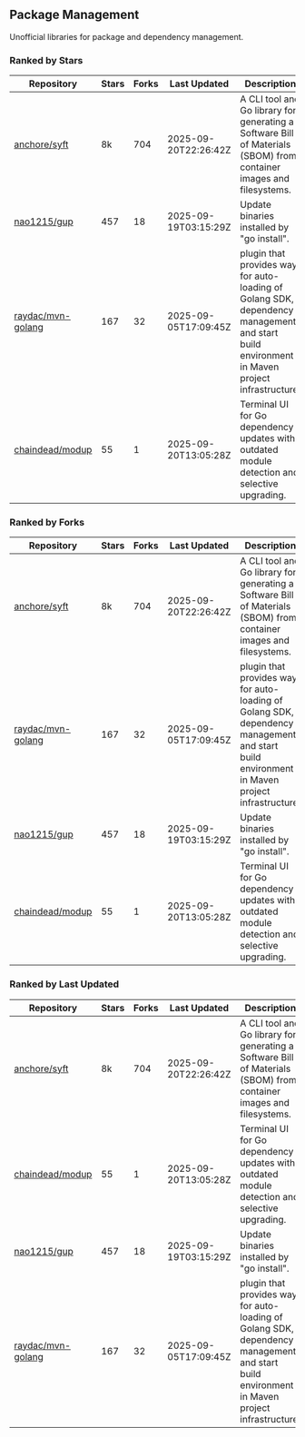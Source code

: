 ## Package Management

Unofficial libraries for package and dependency management.

### Ranked by Stars

| Repository | Stars | Forks | Last Updated | Description | 
|------------|-------|-------|--------------|-------------|
| [anchore/syft](https://github.com/anchore/syft) | 8k | 704 | 2025-09-20T22:26:42Z |  A CLI tool and Go library for generating a Software Bill of Materials (SBOM) from container images and filesystems. |
| [nao1215/gup](https://github.com/nao1215/gup) | 457 | 18 | 2025-09-19T03:15:29Z |  Update binaries installed by "go install". |
| [raydac/mvn-golang](https://github.com/raydac/mvn-golang) | 167 | 32 | 2025-09-05T17:09:45Z |  plugin that provides way for auto-loading of Golang SDK, dependency management and start build environment in Maven project infrastructure. |
| [chaindead/modup](https://github.com/chaindead/modup) | 55 | 1 | 2025-09-20T13:05:28Z |  Terminal UI for Go dependency updates with outdated module detection and selective upgrading. |

### Ranked by Forks

| Repository | Stars | Forks | Last Updated | Description | 
|------------|-------|-------|--------------|-------------|
| [anchore/syft](https://github.com/anchore/syft) | 8k | 704 | 2025-09-20T22:26:42Z |  A CLI tool and Go library for generating a Software Bill of Materials (SBOM) from container images and filesystems. |
| [raydac/mvn-golang](https://github.com/raydac/mvn-golang) | 167 | 32 | 2025-09-05T17:09:45Z |  plugin that provides way for auto-loading of Golang SDK, dependency management and start build environment in Maven project infrastructure. |
| [nao1215/gup](https://github.com/nao1215/gup) | 457 | 18 | 2025-09-19T03:15:29Z |  Update binaries installed by "go install". |
| [chaindead/modup](https://github.com/chaindead/modup) | 55 | 1 | 2025-09-20T13:05:28Z |  Terminal UI for Go dependency updates with outdated module detection and selective upgrading. |

### Ranked by Last Updated

| Repository | Stars | Forks | Last Updated | Description | 
|------------|-------|-------|--------------|-------------|
| [anchore/syft](https://github.com/anchore/syft) | 8k | 704 | 2025-09-20T22:26:42Z |  A CLI tool and Go library for generating a Software Bill of Materials (SBOM) from container images and filesystems. |
| [chaindead/modup](https://github.com/chaindead/modup) | 55 | 1 | 2025-09-20T13:05:28Z |  Terminal UI for Go dependency updates with outdated module detection and selective upgrading. |
| [nao1215/gup](https://github.com/nao1215/gup) | 457 | 18 | 2025-09-19T03:15:29Z |  Update binaries installed by "go install". |
| [raydac/mvn-golang](https://github.com/raydac/mvn-golang) | 167 | 32 | 2025-09-05T17:09:45Z |  plugin that provides way for auto-loading of Golang SDK, dependency management and start build environment in Maven project infrastructure. |

